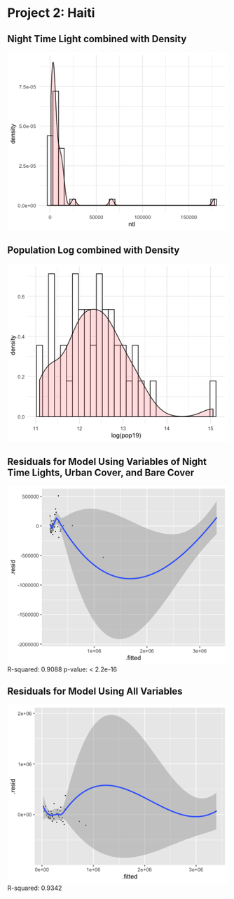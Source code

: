 # Project 2: Haiti

## Night Time Light combined with Density
![Night Time Light combined with Density](denisity_ntl.png)
## Population Log combined with Density
![Population Log combined with Density](density_log(pop19).png)
## Residuals for Model Using Variables of Night Time Lights, Urban Cover, and Bare Cover
![Residuals for Model Using Variables of Night Time Lights, Urban Cover, and Bare Cover](ntl_urban_bare.png)
R-squared:  0.9088 p-value: < 2.2e-16
## Residuals for Model Using All Variables
![Residuals for Model Using All Variables](allvariables.png)
R-squared:  0.9342
